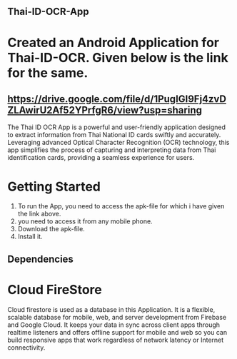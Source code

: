 ## Thai-ID-OCR-App

# Created an Android Application for Thai-ID-OCR. Given below is the link for the same.

## https://drive.google.com/file/d/1PugIGI9Fj4zvDZLAwirU2Af52YPrfgR6/view?usp=sharing

The Thai ID OCR App is a powerful and user-friendly application designed to extract information from Thai National ID cards swiftly and accurately. Leveraging advanced Optical Character Recognition (OCR) technology, this app simplifies the process of capturing and interpreting data from Thai identification cards, providing a seamless experience for users.

# Getting Started
1. To run the App, you need to access the apk-file for which i have given the link above. 
2. you need to access it from any mobile phone.
3. Download the apk-file.
4. Install it.

## Dependencies

# Cloud FireStore
  Cloud firestore is used as a database in this Application.
  It is a flexible, scalable database for mobile, web, and server development from Firebase and Google Cloud.
  It keeps your data in sync across client apps through realtime listeners and offers offline support for mobile and web so you can build responsive apps that work regardless of network latency or Internet connectivity.
